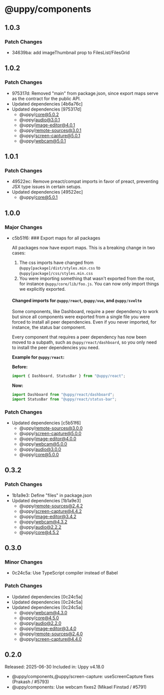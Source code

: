 # @uppy/components

## 1.0.3

### Patch Changes

- 34639ba: add imageThumbnail prop to FilesList/FilesGrid

## 1.0.2

### Patch Changes

- 975317d: Removed "main" from package.json, since export maps serve as the contract for the public API.
- Updated dependencies [4b6a76c]
- Updated dependencies [975317d]
  - @uppy/core@5.0.2
  - @uppy/audio@3.0.1
  - @uppy/image-editor@4.0.1
  - @uppy/remote-sources@3.0.1
  - @uppy/screen-capture@5.0.1
  - @uppy/webcam@5.0.1

## 1.0.1

### Patch Changes

- 49522ec: Remove preact/compat imports in favor of preact, preventing JSX type issues in certain setups.
- Updated dependencies [49522ec]
  - @uppy/core@5.0.1

## 1.0.0

### Major Changes

- c5b51f6: ### Export maps for all packages

  All packages now have export maps. This is a breaking change in two cases:

  1. The css imports have changed from `@uppy[package]/dist/styles.min.css` to `@uppy[package]/css/styles.min.css`
  2. You were importing something that wasn't exported from the root, for instance `@uppy/core/lib/foo.js`. You can now only import things we explicitly exported.

  #### Changed imports for `@uppy/react`, `@uppy/vue`, and `@uppy/svelte`

  Some components, like Dashboard, require a peer dependency to work but since all components were exported from a single file you were forced to install all peer dependencies. Even if you never imported, for instance, the status bar component.

  Every component that requires a peer dependency has now been moved to a subpath, such as `@uppy/react/dashboard`, so you only need to install the peer dependencies you need.

  **Example for `@uppy/react`:**

  **Before:**

  ```javascript
  import { Dashboard, StatusBar } from "@uppy/react";
  ```

  **Now:**

  ```javascript
  import Dashboard from "@uppy/react/dashboard";
  import StatusBar from "@uppy/react/status-bar";
  ```

### Patch Changes

- Updated dependencies [c5b51f6]
  - @uppy/remote-sources@3.0.0
  - @uppy/screen-capture@5.0.0
  - @uppy/image-editor@4.0.0
  - @uppy/webcam@5.0.0
  - @uppy/audio@3.0.0
  - @uppy/core@5.0.0

## 0.3.2

### Patch Changes

- 1b1a9e3: Define "files" in package.json
- Updated dependencies [1b1a9e3]
  - @uppy/remote-sources@2.4.2
  - @uppy/screen-capture@4.4.2
  - @uppy/image-editor@3.4.2
  - @uppy/webcam@4.3.2
  - @uppy/audio@2.2.2
  - @uppy/core@4.5.2

## 0.3.0

### Minor Changes

- 0c24c5a: Use TypeScript compiler instead of Babel

### Patch Changes

- Updated dependencies [0c24c5a]
- Updated dependencies [0c24c5a]
- Updated dependencies [0c24c5a]
  - @uppy/webcam@4.3.0
  - @uppy/core@4.5.0
  - @uppy/audio@2.2.0
  - @uppy/image-editor@3.4.0
  - @uppy/remote-sources@2.4.0
  - @uppy/screen-capture@4.4.0

## 0.2.0

Released: 2025-06-30
Included in: Uppy v4.18.0

- @uppy/components,@uppy/screen-capture: useScreenCapture fixes (Prakash / #5793)
- @uppy/components: Use webcam fixes2 (Mikael Finstad / #5791)
